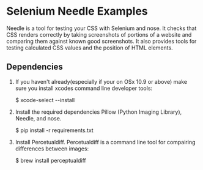 Selenium Needle Examples
========================
Needle is a tool for testing your CSS with Selenium and nose. It checks that CSS renders correctly by taking
screenshots of portions of a website and comparing them against known good screenshots. It also provides tools for
testing calculated CSS values and the position of HTML elements.


Dependencies
------------
1) If you haven't already(especially if your on OSx 10.9 or above) make sure you install xcodes command line developer tools:

    $ xcode-select --install

2) Install the required dependencies Pillow (Python Imaging Library), Needle, and nose.

    $ pip install -r requirements.txt

3) Install Percetualdiff. Percetualdiff is a command line tool for compairing differences between images:

    $ brew install perceptualdiff

